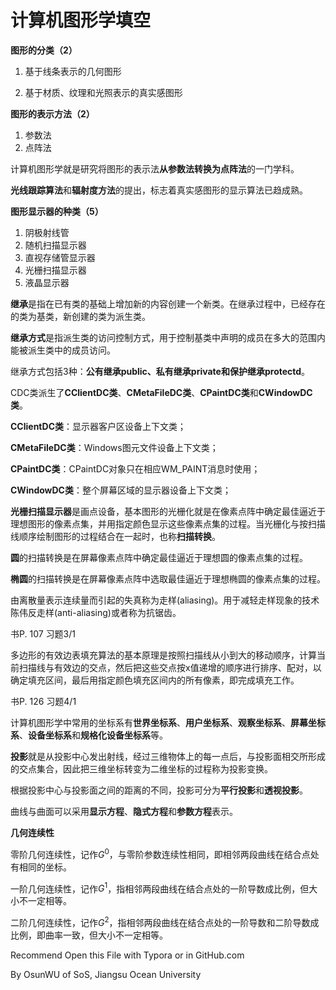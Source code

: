# 计算机图形学填空

**图形的分类（2）**

1. 基于线条表示的几何图形

2. 基于材质、纹理和光照表示的真实感图形

**图形的表示方法（2）**

1. 参数法
2. 点阵法

计算机图形学就是研究将图形的表示法**从参数法转换为点阵法**的一门学科。

**光线跟踪算法**和**辐射度方法**的提出，标志着真实感图形的显示算法已趋成熟。

**图形显示器的种类（5）**

1. 阴极射线管
2. 随机扫描显示器
3. 直视存储管显示器
4. 光栅扫描显示器
5. 液晶显示器

**继承**是指在已有类的基础上增加新的内容创建一个新类。在继承过程中，已经存在的类为基类，新创建的类为派生类。

**继承方式**是指派生类的访问控制方式，用于控制基类中声明的成员在多大的范围内能被派生类中的成员访问。

继承方式包括3种：**公有继承public、私有继承private和保护继承protectd**。

CDC类派生了**CClientDC类**、**CMetaFileDC类**、**CPaintDC类**和**CWindowDC类**。

**CClientDC类**：显示器客户区设备上下文类；

**CMetaFileDC类**：Windows图元文件设备上下文类；

**CPaintDC类**：CPaintDC对象只在相应WM_PAINT消息时使用；

**CWindowDC类**：整个屏幕区域的显示器设备上下文类；

**光栅扫描显示器**是画点设备，基本图形的光栅化就是在像素点阵中确定最佳逼近于理想图形的像素点集，并用指定颜色显示这些像素点集的过程。当光栅化与按扫描线顺序绘制图形的过程结合在一起时，也称**扫描转换**。

**圆**的扫描转换是在屏幕像素点阵中确定最佳逼近于理想圆的像素点集的过程。

**椭圆**的扫描转换是在屏幕像素点阵中选取最佳逼近于理想椭圆的像素点集的过程。

由离散量表示连续量而引起的失真称为走样(aliasing)。用于减轻走样现象的技术陈伟反走样(anti-aliasing)或者称为抗锯齿。

书P. 107 习题3/1

多边形的有效边表填充算法的基本原理是按照扫描线从小到大的移动顺序，计算当前扫描线与有效边的交点，然后把这些交点按x值递增的顺序进行排序、配对，以确定填充区间，最后用指定颜色填充区间内的所有像素，即完成填充工作。

书P. 126 习题4/1

计算机图形学中常用的坐标系有**世界坐标系**、**用户坐标系**、**观察坐标系**、**屏幕坐标系**、**设备坐标系**和**规格化设备坐标系**等。

**投影**就是从投影中心发出射线，经过三维物体上的每一点后，与投影面相交所形成的交点集合，因此把三维坐标转变为二维坐标的过程称为投影变换。

根据投影中心与投影面之间的距离的不同，投影可分为**平行投影**和**透视投影**。

曲线与曲面可以采用**显示方程**、**隐式方程**和**参数方程**表示。

**几何连续性**

零阶几何连续性，记作$G^0$，与零阶参数连续性相同，即相邻两段曲线在结合点处有相同的坐标。

一阶几何连续性，记作$G^1$，指相邻两段曲线在结合点处的一阶导数成比例，但大小不一定相等。

二阶几何连续性，记作$G^2$，指相邻两段曲线在结合点处的一阶导数和二阶导数成比例，即曲率一致，但大小不一定相等。



Recommend Open this File with Typora or in GitHub.com

By OsunWU of SoS, Jiangsu Ocean University





